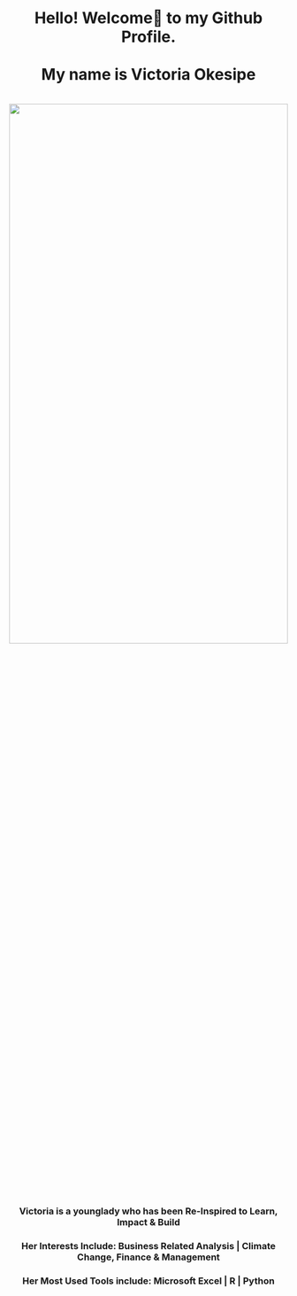 <!DOCTYPE HTML>
<html>
<head>
  <meta charset="utf-8">
  <meta name="viewport" content="width=device-width, initial-scale=1.0"> 
  </head>
 
<body> 
  
  <h1 align="center"> Hello! Welcome🤝 to my Github Profile. <br> <br/> My name is Victoria Okesipe </h1>
  
  
   <br>                 
  <div >
      <img src="github_victoria_okesipe.JPG" width="100%" height="50%" >
  </div>
   <br/>
 
 <h3 align="center"> Victoria is a younglady who has been Re-Inspired to Learn, Impact & Build </h3>
 <h3 align="center"> Her Interests Include: Business Related Analysis | Climate Change, Finance & Management </h3>
 <h3 align="center"> Her Most Used Tools include: Microsoft Excel | R | Python </h3>
  
 
  
    
    
</body>
</html>
